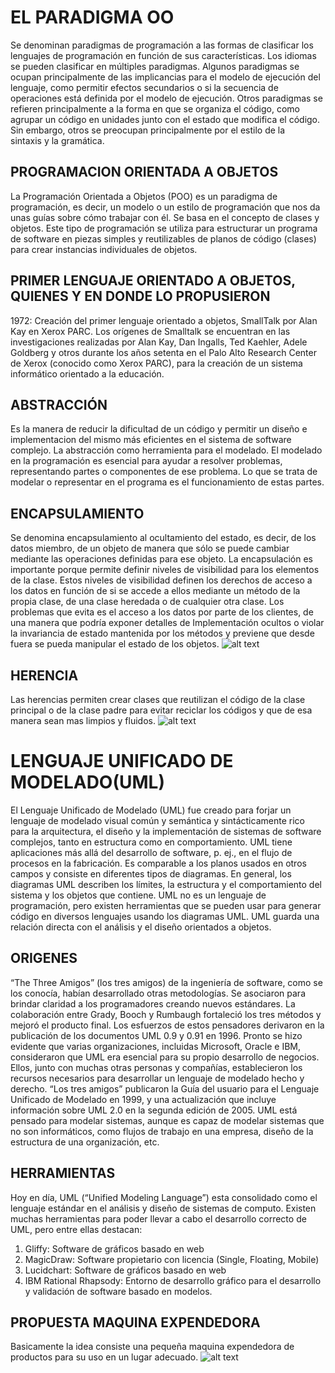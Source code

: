 # EL PARADIGMA OO  
Se denominan paradigmas de programación a las formas de clasificar los lenguajes de programación en función de sus características. Los idiomas se pueden clasificar en múltiples paradigmas.
Algunos paradigmas se ocupan principalmente de las implicancias para el modelo de ejecución del lenguaje, como permitir efectos secundarios o si la secuencia de operaciones está definida por el modelo de ejecución. Otros paradigmas se refieren principalmente a la forma en que se organiza el código, como agrupar un código en unidades junto con el estado que modifica el código. Sin embargo, otros se preocupan principalmente por el estilo de la sintaxis y la gramática.

## PROGRAMACION ORIENTADA A OBJETOS
La Programación Orientada a Objetos (POO) es un paradigma de programación, es decir, un modelo o un estilo de programación que nos da unas guías sobre cómo trabajar con él. Se basa en el concepto de clases y objetos. Este tipo de programación se utiliza para estructurar un programa de software en piezas simples y reutilizables de planos de código (clases) para crear instancias individuales de objetos.

## PRIMER LENGUAJE ORIENTADO A OBJETOS, QUIENES Y EN DONDE LO PROPUSIERON
1972: Creación del primer lenguaje orientado a objetos, SmallTalk por Alan Kay en Xerox PARC.
Los orígenes de Smalltalk se encuentran en las investigaciones realizadas por Alan Kay, Dan Ingalls, Ted Kaehler, Adele Goldberg y otros durante los años setenta en el Palo Alto Research Center de Xerox (conocido como Xerox PARC), para la creación de un sistema informático orientado a la educación.

## ABSTRACCIÓN
Es la manera de reducir la dificultad de un código y permitir un diseño e implementacion del mismo más eficientes en el sistema de software complejo.
La abstracción como herramienta para el modelado. El modelado en la programación es esencial para ayudar a resolver problemas, representando partes o componentes de ese problema. Lo que se trata de modelar o representar en el programa es el funcionamiento de estas partes.

## ENCAPSULAMIENTO
Se denomina encapsulamiento al ocultamiento del estado, es decir, de los datos miembro, de un objeto de manera que sólo se puede cambiar mediante las operaciones definidas para ese objeto. La encapsulación es importante porque permite definir niveles de visibilidad para los elementos de la clase. Estos niveles de visibilidad definen los derechos de acceso a los datos en función de si se accede a ellos mediante un método de la propia clase, de una clase heredada o de cualquier otra clase. Los problemas que evita es el acceso a los datos por parte de los clientes, de una manera que podría exponer detalles de Implementación ocultos o violar la invariancia de estado mantenida por los métodos y previene que desde fuera se pueda manipular el estado de los objetos.
![alt text](https://i.imgur.com/HFTj1TI.png "EJEMPLO DE ENCAPSULAMIENTO")
## HERENCIA
Las herencias permiten crear clases que reutilizan el código de la clase principal o de la clase padre para evitar reciclar los códigos y que de esa manera sean mas limpios y fluidos.
![alt text](https://i.imgur.com/sVsUdPg.png "EJEMPLO DE HERENCIA")

# LENGUAJE UNIFICADO DE MODELADO(UML)
El Lenguaje Unificado de Modelado (UML) fue creado para forjar un lenguaje de modelado visual común y semántica y sintácticamente rico para la arquitectura, el diseño y la implementación de sistemas de software complejos, tanto en estructura como en comportamiento. UML tiene aplicaciones más allá del desarrollo de software, p. ej., en el flujo de procesos en la fabricación.
Es comparable a los planos usados en otros campos y consiste en diferentes tipos de diagramas. En general, los diagramas UML describen los límites, la estructura y el comportamiento del sistema y los objetos que contiene.
UML no es un lenguaje de programación, pero existen herramientas que se pueden usar para generar código en diversos lenguajes usando los diagramas UML. UML guarda una relación directa con el análisis y el diseño orientados a objetos.

## ORIGENES
“The Three Amigos” (los tres amigos) de la ingeniería de software, como se los conocía, habían desarrollado otras metodologías. Se asociaron para brindar claridad a los programadores creando nuevos estándares. La colaboración entre Grady, Booch y Rumbaugh fortaleció los tres métodos y mejoró el producto final. Los esfuerzos de estos pensadores derivaron en la publicación de los documentos UML 0.9 y 0.91 en 1996. Pronto se hizo evidente que varias organizaciones, incluidas Microsoft, Oracle e IBM, consideraron que UML era esencial para su propio desarrollo de negocios. Ellos, junto con muchas otras personas y compañías, establecieron los recursos necesarios para desarrollar un lenguaje de modelado hecho y derecho. “Los tres amigos” publicaron la Guía del usuario para el Lenguaje Unificado de Modelado en 1999, y una actualización que incluye información sobre UML 2.0 en la segunda edición de 2005. UML está pensado para modelar sistemas, aunque es capaz de modelar sistemas que no son informáticos, como flujos de trabajo en una empresa, diseño de la estructura de una organización, etc.

## HERRAMIENTAS 
Hoy en día, UML (“Unified Modeling Language”) esta consolidado como el lenguaje estándar en el análisis y diseño de sistemas de computo. Existen muchas herramientas para poder llevar a cabo el desarrollo correcto de UML, pero entre ellas destacan:
1. Gliffy: Software de gráficos basado en web
2. MagicDraw: Software propietario con licencia (Single, Floating, Mobile)
3. Lucidchart: Software de gráficos basado en web
4. IBM Rational Rhapsody: Entorno de desarrollo gráfico para el desarrollo y validación de software basado en modelos.

## PROPUESTA MAQUINA EXPENDEDORA
Basicamente la idea consiste una pequeña maquina expendedora de productos para su uso en un lugar adecuado.
![alt text](https://i.imgur.com/KCpuMPN.jpg "DIAGRAMA UML DE LA PROPUESTA")



